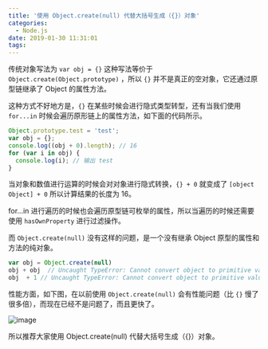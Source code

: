 ```yaml
---
title: '使用 Object.create(null) 代替大括号生成（{}）对象'
categories:
  - Node.js
date: 2019-01-30 11:31:01
tags:
---
```


传统对象写法为 `var obj = {}` 这种写法等价于 `Object.create(Object.prototype)` ，所以 `{}` 并不是真正的空对象，它还通过原型链继承了 Object 的属性方法。

这种方式不好地方是，`{}` 在某些时候会进行隐式类型转型，还有当我们使用 `for...in` 时候会遍历原形链上的属性方法，如下面的代码所示。

```js
Object.prototype.test = 'test';
var obj = {};
console.log((obj + 0).length); // 16
for (var i in obj) {
  console.log(i); // 输出 test
}
```

当对象和数值进行运算的时候会对对象进行隐式转换，`{} + 0` 就变成了  `[object Object] + 0` 所以计算结果的长度为 16。

for...in 进行遍历的时候也会遍历原型链可枚举的属性，所以当遍历的时候还需要使用 `hasOwnProperty` 进行过滤操作。

而 `Object.create(null)` 没有这样的问题，是一个没有继承 Object 原型的属性和方法的纯对象。

```js
var obj = Object.create(null)
obj + obj  // Uncaught TypeError: Cannot convert object to primitive value
obj  + 1 // Uncaught TypeError: Cannot convert object to primitive value
```

性能方面，如下图，在以前使用 `Object.create(null)` 会有性能问题（比 `{}` 慢了很多倍），而现在已经不是问题了，而且更快了。

![image](https://user-images.githubusercontent.com/24730006/33196981-6c34b7ac-d11d-11e7-8657-8de96a968e73.png)

所以推荐大家使用 Object.create(null) 代替大括号生成（{}）对象。